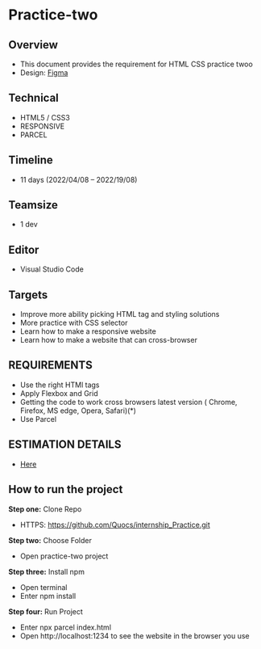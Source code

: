# Practice-two

## Overview

-   This document provides the requirement for HTML CSS practice twoo
-   Design: [Figma](<https://www.figma.com/file/iIdoO9yA3JZGqSDqJwBGAy/CAR-RENTAL-WEBSITE-(RESOONSIVE-DESIGN)-(Community)>)

## Technical

-   HTML5 / CSS3
-   RESPONSIVE
-   PARCEL

## Timeline

-   11 days (2022/04/08 – 2022/19/08)

## Teamsize

-   1 dev

## Editor

-   Visual Studio Code

## Targets

-   Improve more ability picking HTML tag and styling solutions
-   More practice with CSS selector
-   Learn how to make a responsive website
-   Learn how to make a website that can cross-browser

## REQUIREMENTS

-   Use the right HTMl tags
-   Apply Flexbox and Grid
-   Getting the code to work cross browsers latest version ( Chrome, Firefox, MS edge, Opera, Safari)(\*)
-   Use Parcel

## ESTIMATION DETAILS

-   [Here](https://docs.google.com/document/d/1BElGkykplHMD45yw3yg_DseYeGyCU4gpz1cEM43TIhk/edit)

## How to run the project

**Step one:** Clone Repo

-   HTTPS: https://github.com/Quocs/internship_Practice.git

**Step two:** Choose Folder

-   Open practice-two project

**Step three:** Install npm

-   Open terminal
-   Enter npm install

**Step four:** Run Project

-   Enter npx parcel index.html
-   Open http://localhost:1234 to see the website in the browser you use
